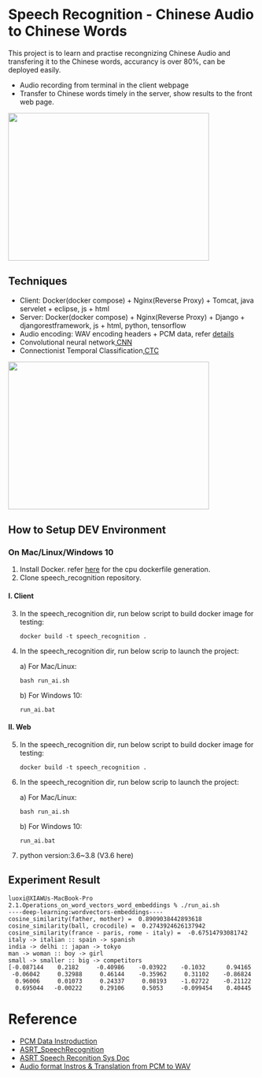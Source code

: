 # Speech Recognition - Chinese Audio to Chinese Words
This project is to learn and practise recongnizing Chinese Audio and transfering it to the Chinese words, accurancy is over 80%, can be deployed easily.

* Audio recording from terminal in the client webpage
* Transfer to Chinese words timely in the server, show results to the front web page.

<img align='middle' src="docs/1.cosine_sim.png" width="90%" height="300">

## Techniques
* Client: Docker(docker compose) + Nginx(Reverse Proxy) + Tomcat, java servelet + eclipse, js + html
* Server: Docker(docker compose) + Nginx(Reverse Proxy) + Django + djangorestframework, js + html, python, tensorflow 
* Audio encoding: WAV encoding headers + PCM data, refer [details](https://www.freesion.com/article/3558299162/)
* Convolutional neural network,[CNN](https://www.coursera.org/learn/convolutional-neural-networks)
* Connectionist Temporal Classification,[CTC](https://www.cnblogs.com/shiyublog/p/10493348.html)

<img align='middle' src="docs/2.neutralize.png" width="90%" height="300">


## How to Setup DEV Environment
### On Mac/Linux/Windows 10
1. Install Docker. refer [here](https://github.com/tensorflow/tensorflow/blob/master/tensorflow/tools/dockerfiles/dockerfiles/cpu.Dockerfile) for the cpu dockerfile generation.
2. Clone speech_recognition repository.
#### I. Client
3. In the speech_recognition dir, run below script to build docker image for testing:
    ```
    docker build -t speech_recognition .
    ```
4. In the speech_recognition dir, run below scrip to launch the project:

    a) For Mac/Linux:
    ```
    bash run_ai.sh
    ```
    b) For Windows 10: 
    ```
    run_ai.bat
    ```
#### II. Web
5. In the speech_recognition dir, run below script to build docker image for testing:
    ```
    docker build -t speech_recognition .
    ```
6. In the speech_recognition dir, run below scrip to launch the project:

    a) For Mac/Linux:
    ```
    bash run_ai.sh
    ```
    b) For Windows 10: 
    ```
    run_ai.bat
    ```
5. python version:3.6~3.8 (V3.6 here)
## Experiment Result

```
luoxi@XIAWUs-MacBook-Pro 2.1.Operations_on_word_vectors_word_embeddings % ./run_ai.sh
----deep-learning:wordvectors-embeddings----
cosine_similarity(father, mother) =  0.8909038442893618
cosine_similarity(ball, crocodile) =  0.2743924626137942
cosine_similarity(france - paris, rome - italy) =  -0.67514793081742
italy -> italian :: spain -> spanish
india -> delhi :: japan -> tokyo
man -> woman :: boy -> girl
small -> smaller :: big -> competitors
[-0.087144    0.2182     -0.40986    -0.03922    -0.1032      0.94165
 -0.06042     0.32988     0.46144    -0.35962     0.31102    -0.86824
  0.96006     0.01073     0.24337     0.08193    -1.02722    -0.21122
  0.695044   -0.00222     0.29106     0.5053     -0.099454    0.40445

```
# Reference
* [PCM Data Instroduction](https://www.freesion.com/article/3558299162/)
* [ASRT_SpeechRecognition](https://gitee.com/ailemon/ASRT_SpeechRecognition)
* [ASRT Speech Reconition Sys Doc](https://asrt.ailemon.net/docs/)
* [Audio format Instros & Translation from PCM to WAV](https://www.freesion.com/article/3558299162/)
